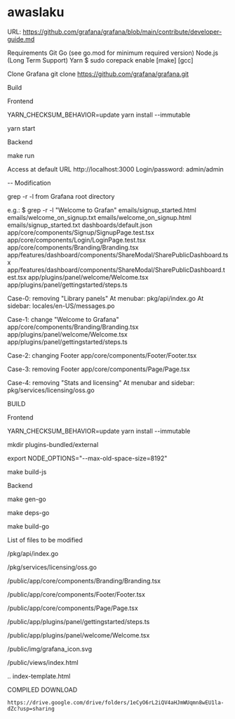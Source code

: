 # awaslaku
URL: https://github.com/grafana/grafana/blob/main/contribute/developer-guide.md

Requirements
    Git
    Go (see go.mod for minimum required version)
    Node.js (Long Term Support)
    Yarn
      $ sudo corepack enable
    [make]
    [gcc]
    
Clone Grafana
git clone https://github.com/grafana/grafana.git

Build

Frontend

YARN_CHECKSUM_BEHAVIOR=update yarn install --immutable

yarn start


Backend

make run


Access at default URL http://localhost:3000
Login/password: admin/admin

--
Modification

grep -r -l from Grafana root directory

e.g.:
$ grep -r -l "Welcome to Grafan"
emails/signup_started.html
emails/welcome_on_signup.txt
emails/welcome_on_signup.html
emails/signup_started.txt
dashboards/default.json
app/core/components/Signup/SignupPage.test.tsx
app/core/components/Login/LoginPage.test.tsx
app/core/components/Branding/Branding.tsx
app/features/dashboard/components/ShareModal/SharePublicDashboard.tsx
app/features/dashboard/components/ShareModal/SharePublicDashboard.test.tsx
app/plugins/panel/welcome/Welcome.tsx
app/plugins/panel/gettingstarted/steps.ts

Case-0: removing "Library panels"
At menubar: pkg/api/index.go 
At sidebar: locales/en-US/messages.po

Case-1: change "Welcome to Grafana"
app/core/components/Branding/Branding.tsx
app/plugins/panel/welcome/Welcome.tsx
app/plugins/panel/gettingstarted/steps.ts

Case-2: changing Footer
app/core/components/Footer/Footer.tsx

Case-3: removing Footer
app/core/components/Page/Page.tsx

Case-4: removing "Stats and licensing"
At menubar and sidebar: pkg/services/licensing/oss.go

BUILD

Frontend

YARN_CHECKSUM_BEHAVIOR=update yarn install --immutable

mkdir plugins-bundled/external

export NODE_OPTIONS="--max-old-space-size=8192"

make build-js

Backend

make gen-go

make deps-go

make build-go  

List of files to be modified

<grafana>/pkg/api/index.go
    
<grafana>/pkg/services/licensing/oss.go
    
<grafana>/public/app/core/components/Branding/Branding.tsx
    
<grafana>/public/app/core/components/Footer/Footer.tsx
    
<grafana>/public/app/core/components/Page/Page.tsx
    
<grafana>/public/app/plugins/panel/gettingstarted/steps.ts
    
<grafana>/public/app/plugins/panel/welcome/Welcome.tsx
    
<grafana>/public/img/grafana_icon.svg
    
<grafana>/public/views/index.html
    
.. index-template.html

COMPILED DOWNLOAD
    
    https://drive.google.com/drive/folders/1eCyO6rL2iQV4aHJmWUqmn8wEU1la-dZc?usp=sharing
    
